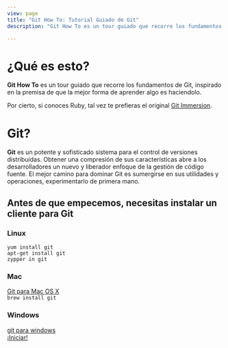 ```yaml
---
view: page
title: "Git How To: Tutorial Guiado de Git"
description: "Git How To es un tour guiado que recorre los fundamentos de Git, inspirado en la premisa de que la mejor forma de aprender algo es haciendolo. El mejor camino para dominar Git es sumergirse en sus utilidades y operaciones, experimentarlo de primera mano."

---
```


<div class="row">
<div class="col-sm-6">
<h1 class="title-big">¿Qué es esto?</h1>

<p><b class="inline">Git How To</b> es un tour guiado que recorre los fundamentos de Git, inspirado en la premisa de que la mejor forma de aprender algo es haciendolo.</p>
<p>Por cierto, si conoces Ruby, tal vez te prefieras el original <a href="http://gitimmersion.com/">Git Immersion</a>.</p>
</div>
<div class="col-sm-6">
<h1 class="title-big">Git?</h1>

<p class=""><b class="inline">Git</b> es un potente y sofisticado sistema para el control de versiones distribuídas. Obtener una compresión de sus características abre a los desarrolladores un nuevo y liberador enfoque de la gestión de código fuente. El mejor camino para dominar Git es sumergirse en sus utilidades y operaciones, experimentarlo de primera mano.</p>
</div>
</div>



## Antes de que empecemos, necesitas instalar un cliente para Git

<div class="row">
<div class="col-sm-4">
<h3><i class="fa fa-linux"></i> Linux</h3>
<code>yum install git</code><br/>
<code>apt-get install git</code><br/>
<code>zypper in git</code>
</div>


<div class="col-sm-4">
<h3><i class="fa fa-apple"></i> Mac</h3>
<a href="http://git-scm.com/download/mac">Git para Mac OS X</a><br/>
<code>brew install git</code><br/>
</div>

<div class="col-sm-4">
<h3><i class="fa fa-windows"></i> Windows</h3>
<a href="http://git-for-windows.github.io//">git para windows</a>
</div>

</div>

<div class="row go-block">
  <div class="col-sm-12">
    <a class="btn btn-hg btn-primary go" href="/setup"><i class="fa fa-flag"></i> ¡Iniciar!</a>
  </div>
</div>

